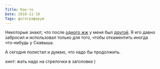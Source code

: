 ```yaml
---
Title: Как-то
Date: 2010-11-10
Tags: фотографирую
---
```


Некоторые знают, что после [одного жж](http://spleaner.livejournal.com) у меня был [другой](http://0nc3.livejournal.com). Я его давно забросил и использовал только для того, чтобы откаментить иногда что-нибудь у Скавыша.

А сегодня полистал и думаю, что надо бы продолжить.

хинт: жать надо на стрелочки в заголовке )